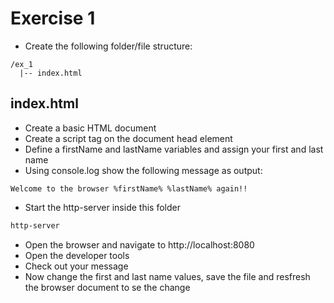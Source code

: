 # Exercise 1

- Create the following folder/file structure:

```
/ex_1
  |-- index.html
```

## index.html

- Create a basic HTML document
- Create a script tag on the document head element
- Define a firstName and lastName variables and assign your first and last name
- Using console.log show the following message as output:

```
Welcome to the browser %firstName% %lastName% again!!
```

- Start the http-server inside this folder

```bash
http-server
```

- Open the browser and navigate to http://localhost:8080
- Open the developer tools
- Check out your message
- Now change the first and last name values, save the file and resfresh the browser document to se the change
